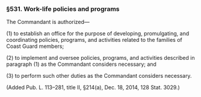 ### §531. Work-life policies and programs ###

The Commandant is authorized—

(1) to establish an office for the purpose of developing, promulgating, and coordinating policies, programs, and activities related to the families of Coast Guard members;

(2) to implement and oversee policies, programs, and activities described in paragraph (1) as the Commandant considers necessary; and

(3) to perform such other duties as the Commandant considers necessary.

(Added Pub. L. 113–281, title II, §214(a), Dec. 18, 2014, 128 Stat. 3029.)